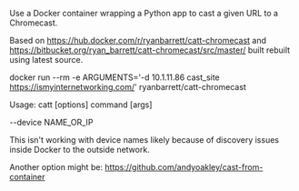 Use a Docker container wrapping a Python app to cast a given URL to a Chromecast.

Based on https://hub.docker.com/r/ryanbarrett/catt-chromecast and https://bitbucket.org/ryan_barrett/catt-chromecast/src/master/ built rebuilt using latest source.

docker run --rm -e ARGUMENTS='-d 10.1.11.86 cast_site https://ismyinternetworking.com/' ryanbarrett/catt-chromecast

Usage: catt [options] command [args]

--device NAME_OR_IP

This isn't working with device names likely because of discovery issues inside Docker to the outside network.

Another option might be: https://github.com/andyoakley/cast-from-container